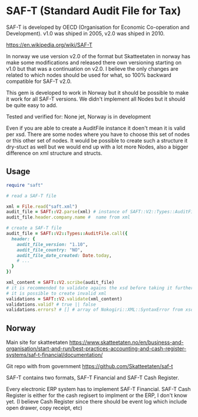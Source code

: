 # SAF-T (Standard Audit File for Tax)

SAF-T is developed by OECD (Organisation for Economic Co-operation and Development). v1.0 was shiped in 2005, v2.0 was shiped in 2010. 

https://en.wikipedia.org/wiki/SAF-T

In norway we use version v2.0 of the format but Skatteetaten in norway has make some modifications and released there own versioning starting on v1.0 but that was a continuation on v2.0. I believe the only changes are related to which nodes should be used for what, so 100% backward compatible for SAF-T v2.0.

This gem is developed to work in Norway but it should be possible to make it work for all SAF-T versions. We didn't implement all Nodes but it should be quite easy to add. 

Tested and verified for: None jet, Norway is in development

Even if you are able to create a AuditFile instance it doen't mean it is valid per xsd. There are some nodes where you have to choose this set of nodes or this other set of nodes. It would be possible to create such a structure it dry-stuct as well but we would end up with a lot more Nodes, also a bigger difference on xml structure and structs. 

## Usage

```rb
require "saft"

# read a SAF-T file

xml = File.read("saft.xml")
audit_file = SAFT::V2.parse(xml) # instance of SAFT::V2::Types::AuditFile or raises type errors
audit_file.header.company.name #  name from xml

# create a SAF-T file
audit_file = SAFT::V2::Types::AuditFile.call({
  header: {
    audit_file_version: "1.10",
    audit_file_country: "NO",
    audit_file_date_created: Date.today,
    # ...
  }
})

xml_content = SAFT::V2.scribe(audit_file)
# it is recommended to validate agains the xsd before taking it further because 
# it is possible to create invalid xml
validations = SAFT::V2.validate(xml_content)
validations.valid? # true || false
validations.errors? # [] # array of Nokogiri::XML::SyntaxError from xsd errors


```

## Norway 

Main site for skatteetaten https://www.skatteetaten.no/en/business-and-organisation/start-and-run/best-practices-accounting-and-cash-register-systems/saf-t-financial/documentation/

Git repo with from government https://github.com/Skatteetaten/saf-t

SAF-T contains two formats, SAF-T Financial and SAF-T Cash Register. 

Every electronic ERP system has to implement SAF-T Financial. SAF-T Cash
Register is either for the cash regisert to implment or the ERP, I don't know
yet. (I believe Cash Register since there should be event log which include
open drawer, copy receipt, etc)

